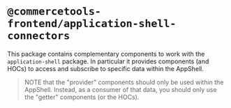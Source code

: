 # `@commercetools-frontend/application-shell-connectors`

This package contains complementary components to work with the `application-shell` package.
In particular it provides components (and HOCs) to access and subscribe to specific data within the AppShell.

> NOTE that the "provider" components should only be used within the AppShell. Instead, as a consumer of that data, you should only use the "getter" components (or the HOCs).
